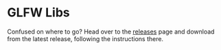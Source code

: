 # GLFW Libs

Confused on where to go? Head over to the [releases](https://github.com/Frontear/glfw-libs/releases) page and download from the latest release, following the instructions there.
